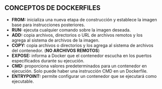 ## CONCEPTOS DE DOCKERFILES

- **FROM:** inicializa una nueva etapa de construcción y establece la imagen base para instrucciones posteriores. 
- **RUN:** ejecuta cualquier comando sobre la imagen deseada.
- **ADD:** copia archivos, directorios o URL de archivos remotos y los agrega al sistema de archivos de la imagen.
- **COPY:**  copia archivos o directorios y los agrega al sistema de archivos del contenedor. (**NO ARCHIVOS REMOTOS**)
- **EXPOSE:**  informa a Docker que el contenedor escucha en los puertos especificados durante su ejecución.
- **CMD:** proporciona valores predeterminados para un contenedor en ejecución. Solo puede haber una instrucción CMD en un Dockerfile.
- **ENTRYPOINT:** permite configurar un contenedor que se ejecutará como ejecutable.
